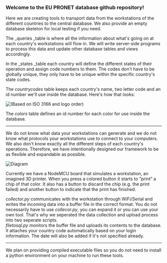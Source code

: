 ### Welcome to the EU PRONET database github repository!

Here we are creating tools to transport data from the workstations of the different countries to the central database. We also provide an empty database skeleton for local testing if you need. 


The _queries _table is where all the information about what's going on at each country's workstations will flow in. We will write server-side programs to process this data and update other database tables and views accordingly.

In the _states _table each country will define the different states of their operation and assign code numbers to them. The codes don't have to be globally unique, they only have to be unique within the specific country's state codes. 

The _countrycodes_ table keeps each country's name, two letter code and an id number we'll use inside the database. Here's how that looks: 

![(Based on ISO 3166 and logo order)](https://i.imgur.com/IHHQ0Yl.png)

The _colors_ table defines an id number for each color for use inside the database.
***
We do not know what data your workstations can generate and we do not know what protocols your workstations use to connect to your computers. We also don't know exactly all the different steps of each country's operations. Therefore, we have intentionally designed our framework to be as flexible and expandable as possible.

![Diagram](https://imgur.com/2osiNLM.png)

Currently we have a NodeMCU board that simulates a workstation, an imagined 3D printer. When you press a colored button it starts to “print” a chip of that color. It also has a button to discard the chip (e.g. the print failed) and another button to indicate that the print has finished. 

_collector.py_ communicates with the workstation through WiFi/Serial and writes the incoming data into a buffer file in the correct format. You do not necessarily have to use _collecor.py_, you can expand it or you can use your own tool. That's why we seperated the data collection and upload process into two seperate scripts. <br>
_filetosql.py_ monitors the buffer file and uploads its contents to the database. It attaches your country code automatically based on your login information. The date will also be added if it's not specified already.

***

We plan on providing compiled executable files so you do not need to install a python environment on your machine to run these tools.
